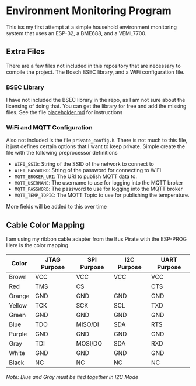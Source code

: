 # Environment Monitoring Program

This iss my first attempt at a simple household environment monitoring system
that uses an ESP-32, a BME688, and a VEML7700.

## Extra Files

There are a few files not included in this repository that are necessary to
compile the project. The Bosch BSEC library, and a WiFi configuration file.

### BSEC Library

I have not included the BSEC library in the repo, as I am not sure about the
licensing of doing that. You can get the library for free and add the missing
files. See the file [placeholder.md](main/bsec/placeholder.md) for instructions

### WiFi and MQTT Configuration

Also not included is the file `private_config.h`. There is not much to
this file, it just defines certain options that I want to keep private.
Simple create the file with the following preprocessor definitions

* `WIFI_SSID`: String of the SSID of the network to connect to
* `WIFI_PASSWORD`: String of the password for connecting to WiFi
* `MQTT_BROKER_URI`: The URI to publish MQTT data to.
* `MQTT_USERNAME`: The username to use for logging into the MQTT broker
* `MQTT_PASSWORD`: The password to use for logging into the MQTT broker
* `MQTT_TEMP_TOPIC`: The MQTT Topic to use for publishing the temperature.

More fields will be added to this over time

## Cable Color Mapping

I am using my ribbon cable adapter from the Bus Pirate with the ESP-PROG
Here is the color mapping

| Color  | JTAG Purpose | SPI Purpose | I2C Purpose | UART Purpose |
| ------ | ------------ | ----------- | ----------- | ------------ |
| Brown  | VCC          | VCC         | VCC         | VCC          |
| Red    | TMS          | CS          |             | CTS          |
| Orange | GND          | GND         | GND         | GND          |
| Yellow | TCK          | SCK         | SCL         | TXD          |
| Green  | GND          | GND         | GND         | GND          |
| Blue   | TDO          | MISO/DI     | SDA         | RTS          |
| Purple | GND          | GND         | GND         | GND          |
| Gray   | TDI          | MOSI/DO     | SDA         | RXD          |
| White  | GND          | GND         | GND         | GND          |
| Black  | NC           | NC          | NC          | NC           |

_Note: Blue and Gray must be tied together in I2C Mode_
